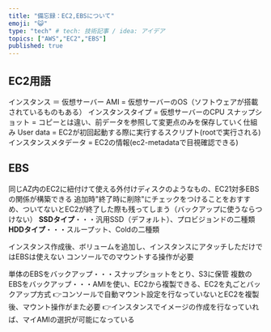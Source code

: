 ```yaml
---
title: "備忘録：EC2,EBSについて"
emoji: "😺"
type: "tech" # tech: 技術記事 / idea: アイデア
topics: ["AWS","EC2","EBS"]
published: true
---
```

## EC2用語
インスタンス ＝ 仮想サーバー
AMI = 仮想サーバーのOS（ソフトウェアが搭載されているものもある）
インスタンスタイプ = 仮想サーバーのCPU
スナップショット = コピーとは違い、前データを参照して変更点のみを保存していく仕組み
User data = EC2が初回起動する際に実行するスクリプト(rootで実行される)
インスタンスメタデータ = EC2の情報(ec2-metadataで目視確認できる)

## EBS
同じAZ内のEC2に紐付けて使える外付けディスクのようなもの、EC21対多EBSの関係が構築できる
追加時"終了時に削除"にチェックをつけることをおすすめ、ついてないとEC2が終了した際も残ってしまう（バックアップに使うならつけない）
**SSDタイプ**・・・汎用SSD（デフォルト）、プロビジョンドの二種類
**HDDタイプ**・・・スループット、Coldの二種類

インスタンス作成後、ボリュームを追加し、インスタンスにアタッチしただけではEBSは使えない
コンソールでのマウントする操作が必要

単体のEBSをバックアップ・・・スナップショットをとり、S3に保管
複数のEBSをバックアップ・・・AMIを使い、EC2から複製できる、EC2を丸ごとバックアップ方式
	👉コンソールで自動マウント設定を行なっていないとEC2を複製後、マウント操作がまた必要
	👉インスタンスでイメージの作成を行なっていれば、マイAMIの選択が可能になっている
